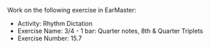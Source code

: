 Work on the following exercise in EarMaster:
- Activity: Rhythm Dictation
- Exercise Name: 3/4 - 1 bar: Quarter notes, 8th & Quarter Triplets
- Exercise Number: 15.7
